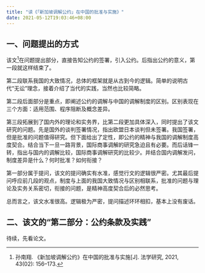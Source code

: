 ```yaml
---
title: "读《「新加坡调解公约」在中国的批准与实施》"
date: 2021-05-12T19:03:46+08:00
---
```


## 一、问题提出的方式

该文[^1]在问题提出部分，直接告知公约的签署，引入公约。后指出公约的意义，第一段就这样结束了。

第二段联系我国的大致情况，总体的框架就是从古到今的逻辑。简单的说明古代“无讼”理念，接着介绍了当代的实践，当然也比较简略。

第二段后面部分是重点，即阐述公约的调解与中国的调解制度的区别。区别表现在三个方面：适用范围、程序阻断及概念差异。

第三段拓展到了国内外的理论和实务界，比第二段更加具体深入，同时提出了该文研究的问题。先是国外的谈判签署情况，指出欧盟日本谈判但未签署。我国签署，但是批准的问题值得研究。但下面给出了定性，即公约的精神与我国的调解制度高度契合。结合当下一旦一路背景，国际商事调解的研究急迫且有必要。而后话锋一转，指出与国内的调解比较，国际商事调解研究的比较少。并结合国内调解发问，制度差异是什么？何时批准？如何衔接？

第一部分属于提问，该文的提问确实有水准，感觉行文的逻辑很严密。尤其最后提问呼应前几段的观点，制度与上面的我国大致情况与区别相联系，批准的问题与理论及实务关系密切，衔接的问题，是精神高度契合后的必然思考。

总而言之，该文水准很高。逻辑极为严密，提问描述环环相扣，基本上没有废话。

## 二、该文的“第二部分：公约条款及实践”

待续，先看论文。

[^1]:孙南翔. 《新加坡调解公约》在中国的批准与实施[J]. 法学研究, 2021, 43(02): 156–173.